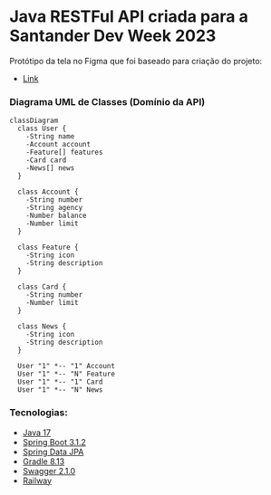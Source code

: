 # Java RESTFul API criada para a Santander Dev Week 2023

Protótipo da tela no Figma que foi baseado para criação do projeto: 
- [Link](https://www.figma.com/file/0ZsjwjsYlYd3timxqMWlbj/SANTANDER---Projeto-Web%2FMobile?type=design&node-id=1421%3A432&mode=design&t=6dPQuerScEQH0zAn-1)

### Diagrama UML de Classes (Domínio da API)

```mermaid
classDiagram
  class User {
    -String name
    -Account account
    -Feature[] features
    -Card card
    -News[] news
  }

  class Account {
    -String number
    -String agency
    -Number balance
    -Number limit
  }

  class Feature {
    -String icon
    -String description
  }

  class Card {
    -String number
    -Number limit
  }

  class News {
    -String icon
    -String description
  }

  User "1" *-- "1" Account
  User "1" *-- "N" Feature
  User "1" *-- "1" Card
  User "1" *-- "N" News

```

### Tecnologias:
- [Java 17](https://www.oracle.com/java/technologies/javase/jdk17-archive-downloads.html)
- [Spring Boot 3.1.2](https://spring.io/blog/2023/07/20/spring-boot-3-1-2-available-now)
- [Spring Data JPA](https://spring.io/projects/spring-data-jpa)
- [Gradle 8.13](https://gradle.org/releases/#8.13)
- [Swagger 2.1.0](https://swagger.io/)
- [Railway](https://railway.com/)
